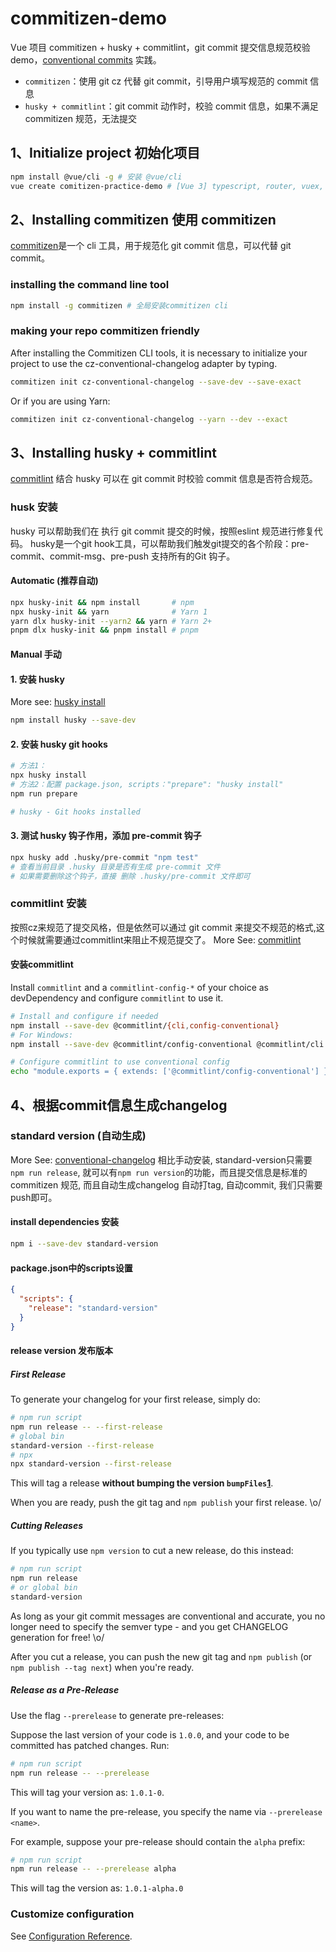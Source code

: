 # commitizen-demo

Vue 项目 commitizen + husky + commitlint，git commit 提交信息规范校验 demo，[conventional commits](https://www.conventionalcommits.org/en/v1.0.0/) 实践。

- `commitizen`：使用 git cz 代替 git commit，引导用户填写规范的 commit 信息
- `husky + commitlint`：git commit 动作时，校验 commit 信息，如果不满足 commitizen 规范，无法提交

## 1、Initialize project 初始化项目

```bash
npm install @vue/cli -g # 安装 @vue/cli
vue create comitizen-practice-demo # [Vue 3] typescript, router, vuex, eslint, unit-mocha)
```

## 2、Installing commitizen 使用 commitizen

[commitizen](https://github.com/commitizen/cz-cli)是一个 cli 工具，用于规范化 git commit 信息，可以代替 git commit。

### installing the command line tool

```bash
npm install -g commitizen # 全局安装commitizen cli
```

### making your repo commitizen friendly

After installing the Commitizen CLI tools, it is necessary to initialize your project to use the cz-conventional-changelog adapter by typing.

```bash
commitizen init cz-conventional-changelog --save-dev --save-exact
```

Or if you are using Yarn:

```bash
commitizen init cz-conventional-changelog --yarn --dev --exact
```

## 3、Installing husky + commitlint

[commitlint](https://github.com/conventional-changelog/commitlint) 结合 husky 可以在 git commit 时校验 commit 信息是否符合规范。

### husk 安装
husky 可以帮助我们在 执行 git commit 提交的时候，按照eslint 规范进行修复代码。
husky是一个git hook工具，可以帮助我们触发git提交的各个阶段：pre-commit、commit-msg、pre-push 支持所有的Git 钩子。
#### Automatic (推荐自动)
```bash
npx husky-init && npm install       # npm
npx husky-init && yarn              # Yarn 1
yarn dlx husky-init --yarn2 && yarn # Yarn 2+
pnpm dlx husky-init && pnpm install # pnpm
```
#### Manual 手动
#### 1. 安装 husky

More see: [husky install](https://typicode.github.io/husky/#/?id=install)
```bash
npm install husky --save-dev
```

#### 2. 安装 husky git hooks

```bash
# 方法1：
npx husky install
# 方法2：配置 package.json, scripts："prepare": "husky install"
npm run prepare

# husky - Git hooks installed
```

#### 3. 测试 husky 钩子作用，添加 pre-commit 钩子

```bash
npx husky add .husky/pre-commit "npm test"
# 查看当前目录 .husky 目录是否有生成 pre-commit 文件
# 如果需要删除这个钩子，直接 删除 .husky/pre-commit 文件即可
```

### commitlint 安装
按照cz来规范了提交风格，但是依然可以通过 git commit 来提交不规范的格式,这个时候就需要通过commitlint来阻止不规范提交了。
More See: [commitlint](https://commitlint.js.org/)
#### 安装commitlint
Install `commitlint` and a `commitlint-config-*` of your choice as devDependency and configure `commitlint` to use it.
``` bash
# Install and configure if needed
npm install --save-dev @commitlint/{cli,config-conventional}
# For Windows:
npm install --save-dev @commitlint/config-conventional @commitlint/cli

# Configure commitlint to use conventional config
echo "module.exports = { extends: ['@commitlint/config-conventional'] };" > commitlint.config.js
```

## 4、根据commit信息生成changelog
### standard version (自动生成)
More See: [conventional-changelog](https://github.com/conventional-changelog/standard-version)
相比手动安装, standard-version只需要`npm run release`, 就可以有`npm run version`的功能，而且提交信息是标准的commitizen 规范, 而且自动生成changelog 自动打tag, 自动commit, 我们只需要push即可。
#### install dependencies 安装
```bash
npm i --save-dev standard-version
```
#### package.json中的scripts设置
``` json
{
  "scripts": {
    "release": "standard-version"
  }
}
```

#### release version 发布版本
##### First Release

To generate your changelog for your first release, simply do:

```sh
# npm run script
npm run release -- --first-release
# global bin
standard-version --first-release
# npx
npx standard-version --first-release
```

This will tag a release **without bumping the version `bumpFiles`[1]()**.

When you are ready, push the git tag and `npm publish` your first release. \o/

##### Cutting Releases

If you typically use `npm version` to cut a new release, do this instead:

```sh
# npm run script
npm run release
# or global bin
standard-version
```

As long as your git commit messages are conventional and accurate, you no longer need to specify the semver type - and you get CHANGELOG generation for free! \o/

After you cut a release, you can push the new git tag and `npm publish` (or `npm publish --tag next`) when you're ready.

##### Release as a Pre-Release

Use the flag `--prerelease` to generate pre-releases:

Suppose the last version of your code is `1.0.0`, and your code to be committed has patched changes. Run:

```bash
# npm run script
npm run release -- --prerelease
```
This will tag your version as: `1.0.1-0`.

If you want to name the pre-release, you specify the name via `--prerelease <name>`.

For example, suppose your pre-release should contain the `alpha` prefix:

```bash
# npm run script
npm run release -- --prerelease alpha
```

This will tag the version as: `1.0.1-alpha.0`


### Customize configuration

See [Configuration Reference](https://cli.vuejs.org/config/).

